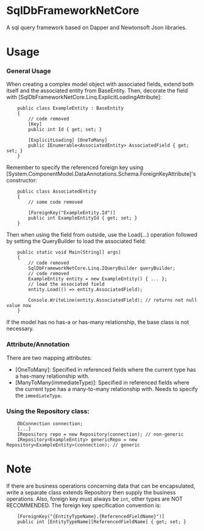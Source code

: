 # SqlDbFrameworkNetCore
A sql query framework based on Dapper and Newtonsoft Json libraries.

# Usage
### General Usage
When creating a complex model object with associated fields, extend both itself and the associated entity from BaseEntity.
Then, decorate the field with [SqlDbFrameworkNetCore.Linq.ExplicitLoadingAttribute]:
```
	public class ExampleEntity : BaseEntity 
	{
		// code removed
		[Key]
		public int Id { get; set; }
		
		[ExplicitLoading] [OneToMany]
		public IEnumerable<AssociatedEntity> AssociatedField { get; set; }
	}
```
Remember to specify the referenced foreign key using [System.ComponentModel.DataAnnotations.Schema.ForeignKeyAttribute]'s constructor:
```
	public class AssociatedEntity
	{
		// some code removed
		
		[ForeignKey("ExampleEntity.Id")]
		public int ExampleEntityId { get; set; }
	}
```
Then when using the field from outside, use the Load(...) operation followed by setting the QueryBuilder to load the associated field:
```
	public static void Main(String[] args)
	{
		// code removed
		SqlDbFrameworkNetCore.Linq.IQueryBuilder queryBuilder;
		// code removed
		ExampleEntity entity = new ExampleEntity() { ... };
		// load the associated field
		entity.Load(() => entity.AssociatedField);

		Console.WriteLine(entity.AssociatedField); // returns not null value now
	}
```
If the model has no has-a or has-many relationship, the base class is not necessary.

### Attribute/Annotation
There are two mapping attributes: 
- [OneToMany]: Specified in referenced fields where the current type has a has-many relationship with.
- [ManyToMany(immediateType)]: Specified in referenced fields where the current type has a many-to-many relationship with. Needs to specify the ```immediateType```.

### Using the Repository class:
```
	DbConnection connection; 
	[...]
	IRepository repo = new Repository(connection); // non-generic
	IRepository<ExampleEntity> genericRepo = new Repository<ExampleEntity>(connection); // generic
```

# Note
If there are business operations concerning data that can be encapsulated, write a separate class extends Repository<T> then supply the business operations.
Also, foreign key must always be ```int```, other types are NOT RECOMMENDED. The foreign key specification convention is:
```
	[ForeignKey("{EntityTypeName}.{ReferencedFieldName}")]
	public int [EntityTypeName][ReferencedFieldName] { get; set; }
```
